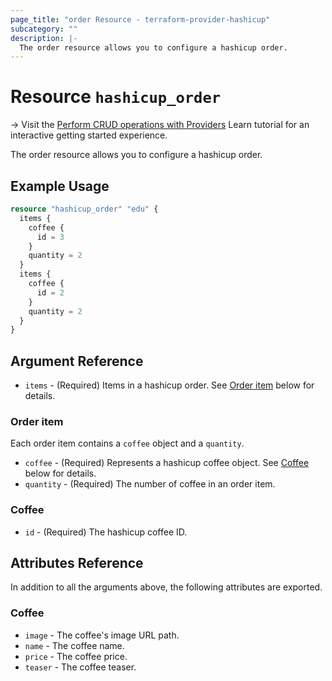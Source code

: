 ```yaml
---
page_title: "order Resource - terraform-provider-hashicup"
subcategory: ""
description: |-
  The order resource allows you to configure a hashicup order.
---
```


# Resource `hashicup_order`

-> Visit the [Perform CRUD operations with Providers](https://learn.hashicorp.com/tutorials/terraform/provider-use?in=terraform/providers&utm_source=WEBSITE&utm_medium=WEB_IO&utm_offer=ARTICLE_PAGE&utm_content=DOCS) Learn tutorial for an interactive getting started experience.

The order resource allows you to configure a hashicup order.

## Example Usage

```terraform
resource "hashicup_order" "edu" {
  items {
    coffee {
      id = 3
    }
    quantity = 2
  }
  items {
    coffee {
      id = 2
    }
    quantity = 2
  }
}
```

## Argument Reference

- `items` - (Required) Items in a hashicup order. See [Order item](#order-item) below for details.

### Order item

Each order item contains a `coffee` object and a `quantity`.

- `coffee` - (Required) Represents a hashicup coffee object. See [Coffee](#coffee) below for details.
- `quantity` - (Required) The number of coffee in an order item.

### Coffee

- `id` - (Required) The hashicup coffee ID.

## Attributes Reference

In addition to all the arguments above, the following attributes are exported.

### Coffee

- `image` - The coffee's image URL path.
- `name` - The coffee name.
- `price` - The coffee price.
- `teaser` - The coffee teaser.